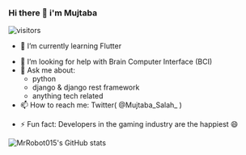 ### Hi there 👋 i'm Mujtaba

![visitors](https://visitor-badge.glitch.me/badge?page_id=page.id)

<!--Here are some ideas to get you started:

- 🔭 I’m currently working on ...-->
- 🌱 I’m currently learning Flutter
<!-- 👯 I’m looking to collaborate on --> 
- 🤔 I’m looking for help with Brain Computer Interface (BCI)
- 💬 Ask me about:
    + python
    + django & django rest framework
    + anything tech related 
- 📫 How to reach me: Twitter( @Mujtaba_Salah_ )
<!-- 😄 Pronouns: ... -->
- ⚡ Fun fact: Developers in the gaming industry are the happiest 😄

![MrRobot015's GitHub stats](https://github-readme-stats.vercel.app/api?username=MrRobot015&theme=dark&show_icons=true)





